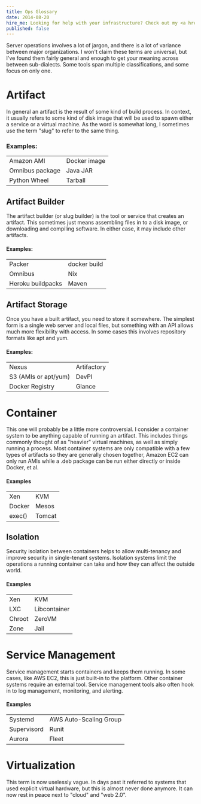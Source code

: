 ```yaml
---
title: Ops Glossary
date: 2014-08-20
hire_me: Looking for help with your infrastructure? Check out my <a href="/training/">training</a> and <a href="/consulting/">consulting</a> services.
published: false
---
```


Server operations involves a lot of jargon, and there is a lot of variance
between major organizations. I won't claim these terms are universal, but I've
found them fairly general and enough to get your meaning across between
sub-dialects. Some tools span multiple classifications, and some focus on only
one.

# Artifact

In general an artifact is the result of some kind of build process. In context,
it usually refers to some kind of disk image that will be used to spawn either
a service or a virtual machine. As the word is somewhat long, I sometimes use
the term "slug" to refer to the same thing.

### Examples:

<table class="examples">
  <tr>
    <td>Amazon AMI</td>
    <td>Docker image</td>
  </tr>
  <tr>
    <td>Omnibus package</td>
    <td>Java JAR</td>
  </tr>
  <tr>
    <td>Python Wheel</td>
    <td>Tarball</td>
  </tr>
</table>


## Artifact Builder

The artifact builder (or slug builder) is the tool or service that creates an
artifact. This sometimes just means assembling files in to a disk image, or
downloading and compiling software. In either case, it may include other
artifacts.

#### Examples:

<table class="examples">
  <tr>
    <td>Packer</td>
    <td>docker build</td>
  </tr>
  <tr>
    <td>Omnibus</td>
    <td>Nix</td>
  </tr>
  <tr>
    <td>Heroku buildpacks</td>
    <td>Maven</td>
  </tr>
</table>


## Artifact Storage

Once you have a built artifact, you need to store it somewhere. The simplest
form is a single web server and local files, but something with an API allows
much more flexibility with access. In some cases this involves repository
formats like apt and yum.

#### Examples:

<table class="examples">
  <tr>
    <td>Nexus</td>
    <td>Artifactory</td>
  </tr>
  <tr>
    <td>S3 (AMIs or apt/yum)</td>
    <td>DevPI</td>
  </tr>
  <tr>
    <td>Docker Registry</td>
    <td>Glance</td>
  </tr>
</table>


# Container

This one will probably be a little more controversial. I consider a container
system to be anything capable of running an artifact. This includes things
commonly thought of as "heavier" virtual machines, as well as simply running
a process. Most container systems are only compatible with a few types of
artifacts so they are generally chosen together, Amazon EC2 can only run AMIs
while a .deb package can be run either directly or inside Docker, et al.

#### Examples

<table class="examples">
  <tr>
    <td>Xen</td>
    <td>KVM</td>
  </tr>
  <tr>
    <td>Docker</td>
    <td>Mesos</td>
  </tr>
  <tr>
    <td>exec()</td>
    <td>Tomcat</td>
  </tr>
</table>


## Isolation

Security isolation between containers helps to allow multi-tenancy and improve
security in single-tenant systems. Isolation systems limit the operations a
running container can take and how they can affect the outside world.

#### Examples

<table class="examples">
  <tr>
    <td>Xen</td>
    <td>KVM</td>
  </tr>
  <tr>
    <td>LXC</td>
    <td>Libcontainer</td>
  </tr>
  <tr>
    <td>Chroot</td>
    <td>ZeroVM</td>
  </tr>
  <tr>
    <td>Zone</td>
    <td>Jail</td>
  </tr>
</table>


# Service Management

Service management starts containers and keeps them running. In some cases, like
AWS EC2, this is just built-in to the platform. Other container systems require
an external tool. Service management tools also often hook in to log management,
monitoring, and alerting.

#### Examples

<table class="examples">
  <tr>
    <td>Systemd</td>
    <td>AWS Auto-Scaling Group</td>
  </tr>
  <tr>
    <td>Supervisord</td>
    <td>Runit</td>
  </tr>
  <tr>
    <td>Aurora</td>
    <td>Fleet</td>
  </tr>
</table>


# Virtualization

This term is now uselessly vague. In days past it referred to systems that
used explicit virtual hardware, but this is almost never done anymore. It can
now rest in peace next to "cloud" and "web 2.0".

